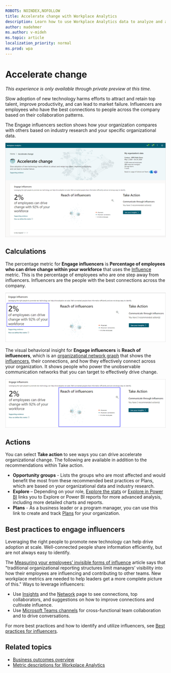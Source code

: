 ```yaml
---
ROBOTS: NOINDEX,NOFOLLOW
title: Accelerate change with Workplace Analytics
description: Learn how to use Workplace Analytics data to analyze and accelerate organizational change
author: madehmer
ms.author: v-mideh
ms.topic: article
localization_priority: normal 
ms.prod: wpa
---
```


# Accelerate change

*This experience is only available through private preview at this time.*

Slow adoption of new technology harms efforts to attract and retain top talent, improve productivity, and can lead to market failure. Influencers are employees who have the best connections to people across the company based on their collaboration patterns.

The Engage influencers section shows how your organization compares with others based on industry research and your specific organizational data.

![Accelerate change page](../images/wpa/use/accelerate-change.png)

## Calculations

The percentage metric for **Engage influencers** is **Percentage of employees who can drive change within your workforce** that uses the [Influence](metric-definitions.md#organizational-network-analysis-ona-metrics) metric. This is the percentage of employees who are one step away from influencers. Influencers are the people with the best connections across the company.

![Accelerate change percentage insight](../images/wpa/use/accelerate-change-percent.png)

The visual behavioral insight for **Engage influencers** is **Reach of influencers**, which is an [organizational network graph](insight-ona-measures.md) that shows the [influencers](metric-definitions.md#organizational-network-analysis-ona-metrics), their connections, and how they effectively connect across your organization. It shows people who power the unobservable communication networks that you can target to effectively drive change.

![Accelerate change visual insight](../images/wpa/use/accelerate-change-visual.png)

## Actions

You can select **Take action** to see ways you can drive accelerate organizational change. The following are available in addition to the recommendations within Take action.

* **Opportunity groups** - Lists the groups who are most affected and would benefit the most from these recommended best practices or Plans, which are based on your organizational data and industry research.
* **Explore**  – Depending on your role, [Explore the stats](explore-intro.md) or [Explore in Power BI](../tutorials/power-bi-intro.md) links you to Explore or Power BI reports for more advanced analysis, including more detailed charts and reports.
* **Plans** - As a business leader or a program manager, you can use this link to create and track [Plans](../Tutorials/solutionsv2-intro.md) for your organization.

## Best practices to engage influencers

Leveraging the right people to promote new technology can help drive adoption at scale. Well-connected people share information efficiently, but are not always easy to identify.

The [Measuring your employees’ invisible forms of influence](https://insights.office.com/productivity/measuring-your-employees-invisible-forms-of-influence/) article says that "traditional organizational reporting structures limit managers’ visibility into how their employees are influencing and contributing to other teams. New workplace metrics are needed to help leaders get a more complete picture of this." Ways to leverage influencers:

* Use [Insights](../myanalytics/use/use-the-insights.md) and the [Network](../myanalytics/use/network.md) page to see connections, top collaborators, and suggestions on how to improve connections and cultivate influence.
* Use [Microsoft Teams channels](https://docs.microsoft.com/microsoftteams/teams-channels-overview) for cross-functional team collaboration and to drive conversations.

For more best practices and how to identify and utilize influencers, see [Best practices for influencers](../tutorials/gm-influencer.md).

<!--### Measure Teams adoption

Successful digital transformations require a real-time understanding of technology adoption rates and usage trends within the organization.

Based on [What email, IM, and the phone are each good for](https://insights.office.com/collaboration/what-email-im-and-the-phone-are-each-good-for/), you might be hampering productivity with too many emails: "We default to email to connect with people — to the tune of 122 business emails, on average, per person per day."

Some key ways to support Teams adoption:

* Launch a [champions program](https://docs.microsoft.com/MicrosoftTeams/teams-adoption-create-champions-program) for employees who are early adopters of Teams and can guide, teach, and train their peers.
* Use [Power BI Teams insights](../tutorials/power-bi-teams.md) to monitor Teams usage through Workplace Analytics data, including instant messages, meeting, and email metrics.
* Share [Microsoft Teams free, live, online training classes](https://docs.microsoft.com/MicrosoftTeams/instructor-led-training-teams-landing-page) with employees to help get them up and running quickly with Teams.

For best practices and how to be a role model for Teams use, see [Best practices for efficient communication](../tutorials/gm-communication.md).

### Support connectivity

Teams provides a shared work environment that strengthens connectivity and boosts productivity. Monitoring team cohesion post technology adoption is an indication of tool effectiveness.

[Rebuilding companies as communities](https://insights.office.com/culture/rebuilding-companies-as-communities/) explains how "Communityship requires a more modest form of leadership that might be called engaged and distributed management. A community leader is personally engaged in order to engage others, so that anyone and everyone can exercise initiative."

Ways to support connectivity with Teams:

* Share the collection of [Microsoft Teams training videos](https://support.microsoft.com/office/overview-of-teams-and-channels-c3d63c10-77d5-4204-a566-53ddcf723b46?wt.mc_id=otc_microsoft_teams) that help employees best use Teams, including how to experience all of the features of Channels.
* Learn tips and tricks on LinkedIn Learning, such as the [weekly Teams Tips video](https://www.linkedin.com/learning/microsoft-teams-tips-weekly/learn-tips-for-mastering-microsoft-teams?u=3322), to help employees master Teams and stay current on the latest Teams features and improvements.

For more best practices and how to host informal gatherings with Teams, see [Best practices for community connectivity](../tutorials/gm-connectivity.md).
-->
## Related topics

* [Business outcomes overview](insights.md)
* [Metric descriptions for Workplace Analytics](metric-definitions.md)
